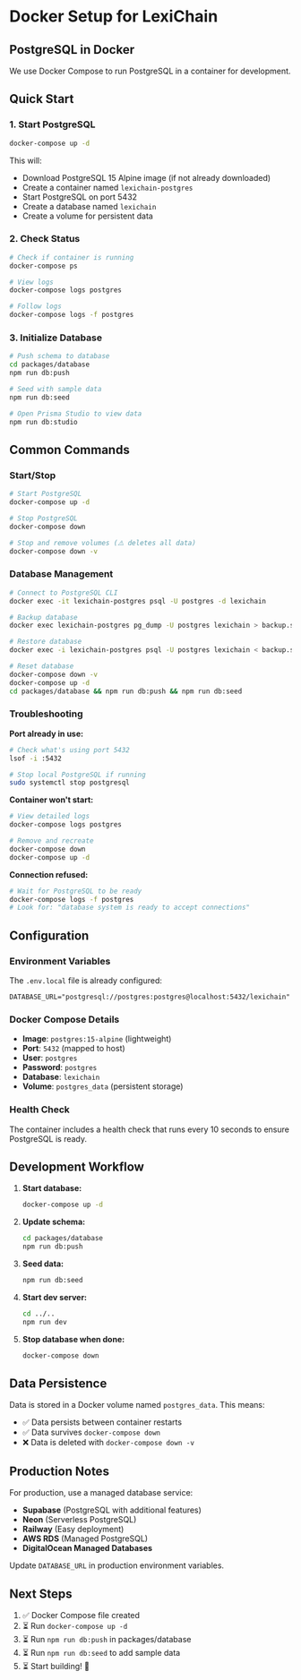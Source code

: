 # Docker Setup for LexiChain

## PostgreSQL in Docker

We use Docker Compose to run PostgreSQL in a container for development.

## Quick Start

### 1. Start PostgreSQL

```bash
docker-compose up -d
```

This will:

- Download PostgreSQL 15 Alpine image (if not already downloaded)
- Create a container named `lexichain-postgres`
- Start PostgreSQL on port 5432
- Create a database named `lexichain`
- Create a volume for persistent data

### 2. Check Status

```bash
# Check if container is running
docker-compose ps

# View logs
docker-compose logs postgres

# Follow logs
docker-compose logs -f postgres
```

### 3. Initialize Database

```bash
# Push schema to database
cd packages/database
npm run db:push

# Seed with sample data
npm run db:seed

# Open Prisma Studio to view data
npm run db:studio
```

## Common Commands

### Start/Stop

```bash
# Start PostgreSQL
docker-compose up -d

# Stop PostgreSQL
docker-compose down

# Stop and remove volumes (⚠️ deletes all data)
docker-compose down -v
```

### Database Management

```bash
# Connect to PostgreSQL CLI
docker exec -it lexichain-postgres psql -U postgres -d lexichain

# Backup database
docker exec lexichain-postgres pg_dump -U postgres lexichain > backup.sql

# Restore database
docker exec -i lexichain-postgres psql -U postgres lexichain < backup.sql

# Reset database
docker-compose down -v
docker-compose up -d
cd packages/database && npm run db:push && npm run db:seed
```

### Troubleshooting

**Port already in use:**

```bash
# Check what's using port 5432
lsof -i :5432

# Stop local PostgreSQL if running
sudo systemctl stop postgresql
```

**Container won't start:**

```bash
# View detailed logs
docker-compose logs postgres

# Remove and recreate
docker-compose down
docker-compose up -d
```

**Connection refused:**

```bash
# Wait for PostgreSQL to be ready
docker-compose logs -f postgres
# Look for: "database system is ready to accept connections"
```

## Configuration

### Environment Variables

The `.env.local` file is already configured:

```env
DATABASE_URL="postgresql://postgres:postgres@localhost:5432/lexichain"
```

### Docker Compose Details

- **Image**: `postgres:15-alpine` (lightweight)
- **Port**: `5432` (mapped to host)
- **User**: `postgres`
- **Password**: `postgres`
- **Database**: `lexichain`
- **Volume**: `postgres_data` (persistent storage)

### Health Check

The container includes a health check that runs every 10 seconds to ensure PostgreSQL is ready.

## Development Workflow

1. **Start database:**

   ```bash
   docker-compose up -d
   ```

2. **Update schema:**

   ```bash
   cd packages/database
   npm run db:push
   ```

3. **Seed data:**

   ```bash
   npm run db:seed
   ```

4. **Start dev server:**

   ```bash
   cd ../..
   npm run dev
   ```

5. **Stop database when done:**
   ```bash
   docker-compose down
   ```

## Data Persistence

Data is stored in a Docker volume named `postgres_data`. This means:

- ✅ Data persists between container restarts
- ✅ Data survives `docker-compose down`
- ❌ Data is deleted with `docker-compose down -v`

## Production Notes

For production, use a managed database service:

- **Supabase** (PostgreSQL with additional features)
- **Neon** (Serverless PostgreSQL)
- **Railway** (Easy deployment)
- **AWS RDS** (Managed PostgreSQL)
- **DigitalOcean Managed Databases**

Update `DATABASE_URL` in production environment variables.

## Next Steps

1. ✅ Docker Compose file created
2. ⏳ Run `docker-compose up -d`
3. ⏳ Run `npm run db:push` in packages/database
4. ⏳ Run `npm run db:seed` to add sample data
5. ⏳ Start building! 🚀
